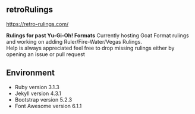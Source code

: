 ## retroRulings

https://retro-rulings.com/

**Rulings for past Yu-Gi-Oh! Formats**
Currently hosting Goat Format rulings and working on adding Ruler/Fire-Water/Vegas Rulings.  
Help is always appreciated feel free to drop missing rulings either by opening an issue or pull request

## Environment
- Ruby version 3.1.3
- Jekyll version 4.3.1
- Bootstrap version 5.2.3
- Font Awesome version 6.1.1